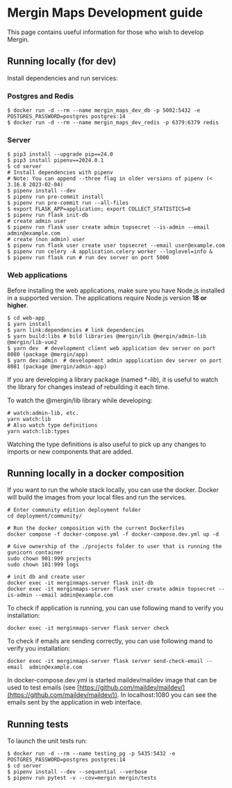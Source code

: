 
# Mergin Maps Development guide

This page contains useful information for those who wish to develop Mergin.

## Running locally (for dev)
Install dependencies and run services:

### Postgres and Redis

```shell
$ docker run -d --rm --name mergin_maps_dev_db -p 5002:5432 -e POSTGRES_PASSWORD=postgres postgres:14
$ docker run -d --rm --name mergin_maps_dev_redis -p 6379:6379 redis
```

### Server
```shell
$ pip3 install --upgrade pip==24.0
$ pip3 install pipenv==2024.0.1
$ cd server
# Install dependencies with pipenv
# Note: You can append --three flag in older versions of pipenv (< 3.16.8 2023-02-04)
$ pipenv install --dev
$ pipenv run pre-commit install
$ pipenv run pre-commit run --all-files
$ export FLASK_APP=application; export COLLECT_STATISTICS=0
$ pipenv run flask init-db
# create admin user
$ pipenv run flask user create admin topsecret --is-admin --email admin@example.com
# create (non admin) user
$ pipenv run flask user create user topsecret --email user@example.com
$ pipenv run celery -A application.celery worker --loglevel=info &
$ pipenv run flask run # run dev server on port 5000
```

### Web applications

Before installing the web applications, make sure you have Node.js installed in a supported version. The applications require Node.js version **18 or higher**.

```shell
$ cd web-app
$ yarn install
$ yarn link:dependencies # link dependencies
$ yarn build:libs # bild libraries @mergin/lib @mergin/admin-lib @mergin/lib-vue2
$ yarn dev  # development client web application dev server on port 8080 (package @mergin/app)
$ yarn dev:admin  # development admin appplication dev server on port 8081 (package @mergin/admin-app)
```

If you are developing a library package (named **-lib*), it is useful to watch the library for changes instead of rebuilding it each time.

To watch the @mergin/lib library while developing:

```shell
# watch:admin-lib, etc.
yarn watch:lib
# Also watch type definitions
yarn watch:lib:types
```

Watching the type definitions is also useful to pick up any changes to imports or new components that are added.


## Running locally in a docker composition

If you want to run the whole stack locally, you can use the docker. Docker will build the images from your local files and run the services.

```shell
# Enter community edition deployment folder
cd deployment/community/

# Run the docker composition with the current Dockerfiles
docker compose -f docker-compose.yml -f docker-compose.dev.yml up -d

# Give ownership of the ./projects folder to user that is running the gunicorn container
sudo chown 901:999 projects
sudo chown 101:999 logs

# init db and create user
docker exec -it merginmaps-server flask init-db
docker exec -it merginmaps-server flask user create admin topsecret --is-admin --email admin@example.com
```

To check if application is running, you can use following mand to verify you installation:

```shell
docker exec -it merginmaps-server flask server check
```

To check if emails are sending correctly, you can use following mand to verify you installation:

```shell
docker exec -it merginmaps-server flask server send-check-email --email  admin@example.com
```

In docker-compose.dev.yml is started maildev/maildev image that can be used to test emails (see [https://github.com/maildev/maildev/](https://github.com/maildev/maildev/)). In localhost:1080 you can see the emails sent by the application in web interface.

## Running tests
To launch the unit tests run:
```shell
$ docker run -d --rm --name testing_pg -p 5435:5432 -e POSTGRES_PASSWORD=postgres postgres:14
$ cd server
$ pipenv install --dev --sequential --verbose
$ pipenv run pytest -v --cov=mergin mergin/tests
```
